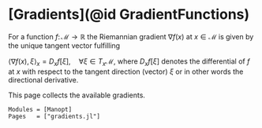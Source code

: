 # [Gradients](@id GradientFunctions)

For a function $f\colon\mathcal M\to\mathbb R$
the Riemannian gradient $\nabla f(x)$ at $x∈\mathcal M$
is given by the unique tangent vector fulfilling

$\langle \nabla f(x), \xi\rangle_x = D_xf[\xi],\quad
\forall \xi ∈ T_x\mathcal M,$
where $D_xf[\xi]$ denotes the differential of $f$ at $x$ with respect to
the tangent direction (vector) $\xi$ or in other words the directional
derivative.

This page collects the available gradients.

```@autodocs
Modules = [Manopt]
Pages   = ["gradients.jl"]
```
